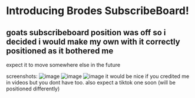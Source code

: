 # Introducing Brodes SubscribeBoard!
## goats subscribeboard position was off so i decided i would make my own with it correctly positioned as it bothered me
expect it to move somewhere else in the future



screenshots:
![image](https://github.com/user-attachments/assets/3aab0fa2-3326-4973-91e2-db229585a271)
![image](https://github.com/user-attachments/assets/876ea6ef-f905-4261-8450-30a17bcd5a14)
![image](https://github.com/user-attachments/assets/25e84202-6944-4714-9156-18b98154adf3)
it would be nice if you credited me in videos but you dont have too. also expect a tiktok one soon (will be positioned differently)



